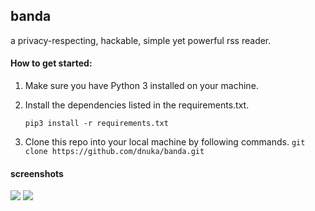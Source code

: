 ## banda

a privacy-respecting, hackable, simple yet powerful rss reader.

#### How to get started:

1) Make sure you have Python 3 installed on your machine.

2) Install the dependencies listed in the requirements.txt.

    `pip3 install -r requirements.txt`
    
3) Clone this repo into your local machine by following commands.
    `git clone https://github.com/dnuka/banda.git`

#### screenshots

![](static/img/1.png)
![](static/img/2.png)




